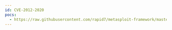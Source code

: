 ```yaml
---
id: CVE-2012-2020
pocs:
  - https://raw.githubusercontent.com/rapid7/metasploit-framework/master/modules/exploits/windows/misc/hp_operations_agent_coda_8c.rb
---
```

